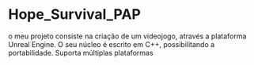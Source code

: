 # Hope_Survival_PAP
o meu projeto consiste na criação de um videojogo, através a plataforma Unreal Engine. O seu núcleo é escrito em C++, possibilitando a portabilidade. Suporta múltiplas plataformas
